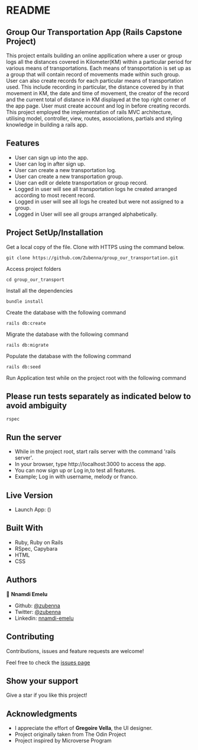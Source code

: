 # README

## Group Our Transportation App (Rails Capstone Project)

This project entails building an online appllication where a user or group logs all the distances covered in Kilometer(KM) within a particular period for various means of transportations. Each means of transportation is set up as a group that will contain record of movements made within such group. User can also create records for each particular means of transportation used. This include recording in particular, the distance covered by in that movement in KM, the date and time of movement, the creator of the record and the current total of distance in KM displayed at the top right corner of the app page. User must create account and log in before creating records. This project employed the implementation of rails MVC architecture, utilising model, controller, view, routes, associations, partials and styling knowledge in building a rails app.

## Features 
- User can sign up into the app.
- User can log in after sign up. 
- User can create a new transportation log.
- User can create a new transportation group.
- User can edit or delete transportation or group record.
- Logged in user will see all transportation logs he created 
  arranged according to most recent record.
- Logged in user will see all logs he created but were not assigned to a group.
- Logged in User will see all groups arranged alphabetically.

## Project SetUp/Installation

Get a local copy of the file. Clone with HTTPS using the command below.

```
git clone https://github.com/Zubenna/group_our_transportation.git
```
Access project folders 
```
cd group_our_transport
```
Install all the dependencies
```
bundle install
```

Create the database with the following command
```
rails db:create
```
Migrate the database with the following command
```
rails db:migrate
```
Populate the database with the following command
```
rails db:seed
```
Run Application test while on the project root with the following command
## Please run tests separately as indicated below to avoid ambiguity
```
rspec
```

## Run the server
- While in the project root, start rails server with the command 'rails server'.
- In your browser, type http://localhost:3000 to access the app.
- You can now sign up or Log in,to test all features.
- Example; Log in with username,  melody or franco.

## Live Version
- Launch App: ()

## Built With
- Ruby, Ruby on Rails
- RSpec, Capybara
- HTML
- CSS

## Authors

👤 **Nnamdi Emelu**
- Github: [@zubenna](https://github.com/zubenna)
- Twitter: [@zubenna](https://twitter.com/zubenna)
- Linkedin: [nnamdi-emelu](https://www.linkedin.com/in/nnamdi-emelu/)

##  Contributing

Contributions, issues and feature requests are welcome!

Feel free to check the [issues page](https://github.com/Zubenna/group_our_transportation/issues)

## Show your support

Give a star if you like this project!

## Acknowledgments
- I appreciate the effort of **Gregoire Vella**, the UI designer.
- Project originally taken from The Odin Project
- Project inspired by Microverse Program
